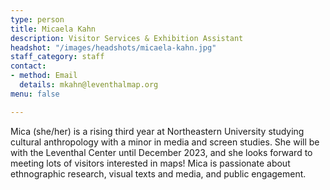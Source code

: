 ```yaml
---
type: person
title: Micaela Kahn
description: Visitor Services & Exhibition Assistant
headshot: "/images/headshots/micaela-kahn.jpg"
staff_category: staff
contact:
- method: Email
  details: mkahn@leventhalmap.org
menu: false

---
```

Mica (she/her) is a rising third year at Northeastern University studying cultural anthropology with a minor in media and screen studies. She will be with the Leventhal Center until December 2023, and she looks forward to meeting lots of visitors interested in maps! Mica is passionate about ethnographic research, visual texts and media, and public engagement. 